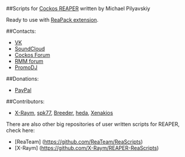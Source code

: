 ##Scripts for [Cockos REAPER](http://reaper.fm) written by Michael Pilyavskiy

Ready to use with [ReaPack extension](http://forum.cockos.com/showthread.php?t=169127).

##Contacts:
- [VK](https://vk.com/michael_pilyavskiy)
- [SoundCloud](https://soundcloud.com/mp57)
- [Cockos Forum](http://forum.cockos.com/member.php?u=70694)
- [RMM forum](http://rmmedia.ru/members/69811/)
- [PromoDJ](http://promodj.com/michaelpilyavskiy)

##Donations:
- [PayPal](http://paypal.me/donate2mpl)

##Contributors:
- [X-Raym](http://forum.cockos.com/member.php?u=58284), [spk77](http://forum.cockos.com/member.php?u=49553), [Breeder](http://forum.cockos.com/member.php?u=27094), [heda](http://forum.cockos.com/member.php?u=47822), [Xenakios](http://forum.cockos.com/member.php?u=3602)


There are also other big repositories of user written scripts for REAPER, check here:
- [ReaTeam] (https://github.com/ReaTeam/ReaScripts)
- [X-Raym] (https://github.com/X-Raym/REAPER-ReaScripts)
